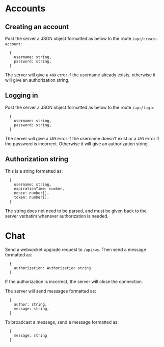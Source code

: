 # Accounts

## Creating an account

Post the server a JSON object formatted as below to the route `/api/create-account`:

```
  {
    username: string,
    password: string,
  }
```

The server will give a `409` error if the username already exists, otherwise it will give an authorization string.

## Logging in

Post the server a JSON object formatted as below to the route `/api/login`:

```
  {
    username: string,
    password: string,
  }
```

The server will give a `409` error if the username doesn't exist or a `403` error if the password is incorrect. Otherwise it will give an authorization string.

## Authorization string

This is a string formatted as:

```
  {
    username: string,
    expirationTime: number,
    nonce: number[],
    token: number[],
  }
```

The string does not need to be parsed, and must be given back to the server verbatim whenever authorization is needed.

# Chat

Send a websocket upgrade request to `/api/ws`. Then send a message formatted as:

```
  {
    authorization: Authorization string
  }
```

If the authorization is incorrect, the server will close the connection.

The server will send messages formatted as:

```
  {
    author: string,
    message: string,
  }
```

To broadcast a message, send a message formatted as:

```
  {
    message: string
  }
```